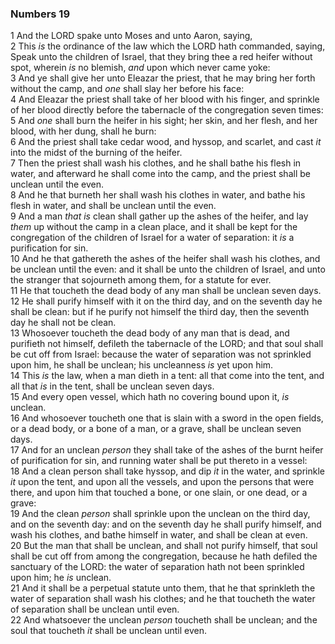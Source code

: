 ### Numbers 19

1 And the LORD spake unto Moses and unto Aaron, saying,  
2 This *is* the ordinance of the law which the LORD hath commanded, saying, Speak unto the children of Israel, that they bring thee a red heifer without spot, wherein *is* no blemish, *and* upon which never came yoke:  
3 And ye shall give her unto Eleazar the priest, that he may bring her forth without the camp, and *one* shall slay her before his face:  
4 And Eleazar the priest shall take of her blood with his finger, and sprinkle of her blood directly before the tabernacle of the congregation seven times:  
5 And *one* shall burn the heifer in his sight; her skin, and her flesh, and her blood, with her dung, shall he burn:  
6 And the priest shall take cedar wood, and hyssop, and scarlet, and cast *it* into the midst of the burning of the heifer.  
7 Then the priest shall wash his clothes, and he shall bathe his flesh in water, and afterward he shall come into the camp, and the priest shall be unclean until the even.  
8 And he that burneth her shall wash his clothes in water, and bathe his flesh in water, and shall be unclean until the even.  
9 And a man *that is* clean shall gather up the ashes of the heifer, and lay *them* up without the camp in a clean place, and it shall be kept for the congregation of the children of Israel for a water of separation: it *is* a purification for sin.  
10 And he that gathereth the ashes of the heifer shall wash his clothes, and be unclean until the even: and it shall be unto the children of Israel, and unto the stranger that sojourneth among them, for a statute for ever.  
11 He that toucheth the dead body of any man shall be unclean seven days.  
12 He shall purify himself with it on the third day, and on the seventh day he shall be clean: but if he purify not himself the third day, then the seventh day he shall not be clean.  
13 Whosoever toucheth the dead body of any man that is dead, and purifieth not himself, defileth the tabernacle of the LORD; and that soul shall be cut off from Israel: because the water of separation was not sprinkled upon him, he shall be unclean; his uncleanness *is* yet upon him.  
14 This *is* the law, when a man dieth in a tent: all that come into the tent, and all that *is* in the tent, shall be unclean seven days.  
15 And every open vessel, which hath no covering bound upon it, *is* unclean.  
16 And whosoever toucheth one that is slain with a sword in the open fields, or a dead body, or a bone of a man, or a grave, shall be unclean seven days.  
17 And for an unclean *person* they shall take of the ashes of the burnt heifer of purification for sin, and running water shall be put thereto in a vessel:  
18 And a clean person shall take hyssop, and dip *it* in the water, and sprinkle *it* upon the tent, and upon all the vessels, and upon the persons that were there, and upon him that touched a bone, or one slain, or one dead, or a grave:  
19 And the clean *person* shall sprinkle upon the unclean on the third day, and on the seventh day: and on the seventh day he shall purify himself, and wash his clothes, and bathe himself in water, and shall be clean at even.  
20 But the man that shall be unclean, and shall not purify himself, that soul shall be cut off from among the congregation, because he hath defiled the sanctuary of the LORD: the water of separation hath not been sprinkled upon him; he *is* unclean.  
21 And it shall be a perpetual statute unto them, that he that sprinkleth the water of separation shall wash his clothes; and he that toucheth the water of separation shall be unclean until even.  
22 And whatsoever the unclean *person* toucheth shall be unclean; and the soul that toucheth *it* shall be unclean until even.  
